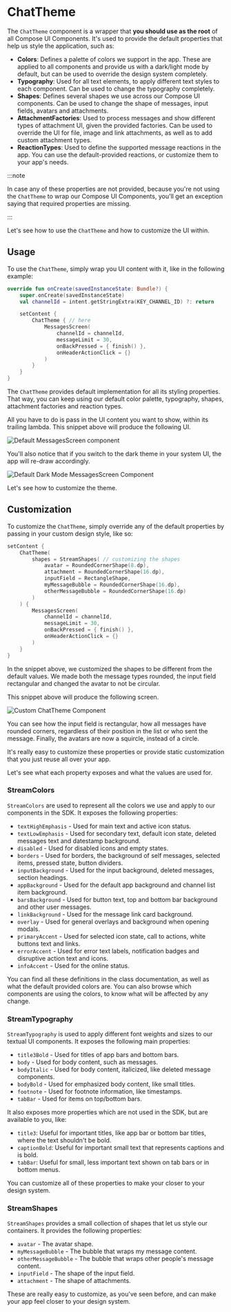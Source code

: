 # ChatTheme

The `ChatTheme` component is a wrapper that **you should use as the root** of all Compose UI Components. It's used to provide the default properties that help us style the application, such as:

* **Colors**: Defines a palette of colors we support in the app. These are applied to all components and provide us with a dark/light mode by default, but can be used to override the design system completely.
* **Typography**: Used for all text elements, to apply different text styles to each component. Can be used to change the typography completely.
* **Shapes**: Defines several shapes we use across our Compose UI components. Can be used to change the shape of messages, input fields, avatars and attachments.
* **AttachmentFactories**: Used to process messages and show different types of attachment UI, given the provided factories. Can be used to override the UI for file, image and link attachments, as well as to add custom attachment types.
* **ReactionTypes**: Used to define the supported message reactions in the app. You can use the default-provided reactions, or customize them to your app's needs.

:::note

In case any of these properties are not provided, because you're not using the `ChatTheme` to wrap our Compose UI Components, you'll get an exception saying that required properties are missing. 

:::

Let's see how to use the `ChatTheme` and how to customize the UI within.

## Usage

To use the `ChatTheme`, simply wrap you UI content with it, like in the following example:

```kotlin
override fun onCreate(savedInstanceState: Bundle?) {
    super.onCreate(savedInstanceState)
    val channelId = intent.getStringExtra(KEY_CHANNEL_ID) ?: return

    setContent {
        ChatTheme { // here
            MessagesScreen(
                channelId = channelId,
                messageLimit = 30,
                onBackPressed = { finish() },
                onHeaderActionClick = {}
            )
        }
    }
}
```

The `ChatTheme` provides default implementation for all its styling properties. That way, you can keep using our default color palette, typography, shapes, attachment factories and reaction types.

All you have to do is pass in the UI content you want to show, within its trailing lambda. This snippet above will produce the following UI.

![Default MessagesScreen component](../../assets/compose_default_messages_screen_component.png)

You'll also notice that if you switch to the dark theme in your system UI, the app will re-draw accordingly.

![Default Dark Mode MessagesScreen Component](../../assets/compose_default_messages_screen_component_dark.png)

Let's see how to customize the theme.

## Customization

To customize the `ChatTheme`, simply override any of the default properties by passing in your custom design style, like so:

```kotlin
setContent {
    ChatTheme(
        shapes = StreamShapes( // customizing the shapes
            avatar = RoundedCornerShape(8.dp),
            attachment = RoundedCornerShape(16.dp),
            inputField = RectangleShape,
            myMessageBubble = RoundedCornerShape(16.dp),
            otherMessageBubble = RoundedCornerShape(16.dp)
        )
    ) {
        MessagesScreen(
            channelId = channelId,
            messageLimit = 30,
            onBackPressed = { finish() },
            onHeaderActionClick = {}
        )
    }
}
```

In the snippet above, we customized the shapes to be different from the default values. We made both the message types rounded, the input field rectangular and changed the avatar to not be circular.

This snippet above will produce the following screen.

![Custom ChatTheme Component](../../assets/compose_custom_chat_theme_component.png)

You can see how the input field is rectangular, how all messages have rounded corners, regardless of their position in the list or who sent the message. Finally, the avatars are now a squircle, instead of a circle.

It's really easy to customize these properties or provide static customization that you just reuse all over your app.

Let's see what each property exposes and what the values are used for.

### StreamColors

`StreamColors` are used to represent all the colors we use and apply to our components in the SDK. It exposes the following properties:

* `textHighEmphasis` - Used for main text and active icon status.
 * `textLowEmphasis` - Used for secondary text, default icon state, deleted messages text and datestamp background.
 * `disabled` - Used for disabled icons and empty states.
 * `borders` - Used for borders, the background of self messages, selected items, pressed state, button dividers.
 * `inputBackground` - Used for the input background, deleted messages, section headings.
 * `appBackground` - Used for the default app background and channel list item background.
 * `barsBackground` - Used for button text, top and bottom bar background and other user messages.
 * `linkBackground` - Used for the message link card background.
 * `overlay` - Used for general overlays and background when opening modals.
 * `primaryAccent` - Used for selected icon state, call to actions, white buttons text and links.
 * `errorAccent` - Used for error text labels, notification badges and disruptive action text and icons.
 * `infoAccent` - Used for the online status.

You can find all these definitions in the class documentation, as well as what the default provided colors are. You can also browse which components are using the colors, to know what will be affected by any change.

### StreamTypography

`StreamTypography` is used to apply different font weights and sizes to our textual UI components. It exposes the following main properties:

* `title3Bold` - Used for titles of app bars and bottom bars.
 * `body` - Used for body content, such as messages.
 * `bodyItalic` - Used for body content, italicized, like deleted message components.
 * `bodyBold` - Used for emphasized body content, like small titles.
 * `footnote` - Used for footnote information, like timestamps.
 * `tabBar` - Used for items on top/bottom bars.

It also exposes more properties which are not used in the SDK, but are available to you, like:

* `title3`: Useful for important titles, like app bar or bottom bar titles, where the text shouldn't be bold.
* `captionBold`: Useful for important small text that represents captions and is bold.
* `tabBar`: Useful for small, less important text shown on tab bars or in bottom menus.

You can customize all of these properties to make your closer to your design system.

### StreamShapes

`StreamShapes` provides a small collection of shapes that let us style our containers. It provides the following properties:

* `avatar` - The avatar shape.
 * `myMessageBubble` - The bubble that wraps my message content.
 * `otherMessageBubble` - The bubble that wraps other people's message content.
 * `inputField` - The shape of the input field.
 * `attachment` - The shape of attachments.

These are really easy to customize, as you've seen before, and can make your app feel closer to your design system.
